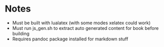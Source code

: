 # Notes

- Must be built with lualatex (with some modes xelatex could work)
- Must run js_gen.sh to extract auto generated content for book before building
- Requires pandoc package installed for markdown stuff
